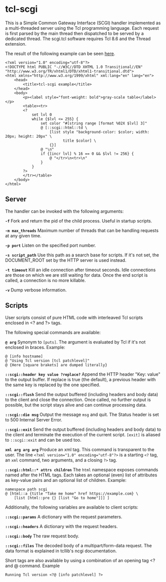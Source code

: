 tcl-scgi
========

This is a Simple Common Gateway Interface (SCGI) handler implemented as a multi-threaded server using the Tcl programming language.
Each request is first parsed by the main thread then dispatched to be served by a dedicated thread.
The scgi.tcl software requires Tcl 8.6 and the Thread extension.

The result of the following example can be seen <a href="https://www.ptrcrt.ch/example.stcl">here</a>.

    <?xml version="1.0" encoding="utf-8"?>
    <!DOCTYPE html PUBLIC "-//W3C//DTD XHTML 1.0 Transitional//EN" "http://www.w3.org/TR/xhtml1/DTD/xhtml1-transitional.dtd">
    <html xmlns="http://www.w3.org/1999/xhtml" xml:lang="en" lang="en">
        <head>
            <title>tcl-scgi example</title>
        </head>
        <body>
            <p><label style="font-weight: bold">gray-scale table</label></p>
            <table><tr>
            <?
                set lvl 0
                while {$lvl <= 255} {
                    set color "#[string range [format %02X $lvl] 3]"
                    @ [::scgi::html::td \
                        [list style "background-color: $color; width: 20px; height: 20px" \
                              title $color] \
                        {}]
                    @ "\n"
                    if {[incr lvl] % 16 == 0 && $lvl != 256} {
                        @ "</tr>\n<tr>\n"
                    }
                }
            ?>
            </tr></table>
        </body>
    </html>

## Server

The handler can be invoked with the following arguments:

**`-f`** Fork and return the pid of the child process. Useful in startup scripts.

**`-m max_threads`** Maximum number of threads that can be handling requests at any given time.

**`-p port`** Listen on the specified port number.

**`-s script_path`** Use this path as a search base for scripts. If it's not set, the DOCUMENT_ROOT set by the HTTP server is used instead.

**`-t timeout`** Kill an idle connection after timeout seconds. Idle connections are those on which we are still waiting for data. Once the end script is called, a connection is no more killable.

**`-v`** Dump verbose information.


## Scripts

User scripts consist of pure HTML code with interleaved Tcl scripts enclosed in &lt;? and ?&gt; tags.

The following special commands are available:

**`@ arg`** Synonym to `[puts]`. The argument is evaluated by Tcl if it's not enclosed in braces. Example:
```
@ [info hostname]
@ "Using Tcl version [tcl patchlevel]"
@ {Here [square brakets] are dumped literally}
```

**`::scgi::header key value ?replace?`** Append the HTTP header "Key: value" to the output buffer. If replace is true (the default), a previous header with the same key is replaced by the one specified.

**`::scgi::flush`**  Send the output buffered (including headers and body data) to the client and close the connection. Once called, no further output is possible, but the script stays alive and can continue processing data.

**`::scgi::die msg`** Output the message `msg` and quit. The Status header is set to 500 Internal Server Error.

**`::scgi::exit`**  Send the output buffered (including headers and body data) to the client and terminate the execution of the current script. `[exit]` is aliased to `::scgi::exit` and can be used too.

**`xml arg arg arg`**  Produce an xml tag. This command is transparent to the user. The line `<?xml version="1.0" encoding="utf-8"?>` is  a starting `<?` tag, an `xml` command, two arguments, and a closing `?>` tag.

**`::scgi::html::* attrs children`** The `html` namespace exposes commands named after the HTML tags. Each takes an optional (even) list of attributes as key-value pairs and an optional list of children. Example:
```
namespace path scgi
@ [html::a {title "Take me home" href https://example.com} \
    [list [html::pre {} [list "Go to home"]]] ]
```

Additionally, the following variables are available to client scripts:

**`::scgi::params`** A dictionary with the request parameters.

**`::scgi::headers`** A dictionary with the request headers.

**`::scgi::body`** The raw request body.

**`::scgi::files`** The decoded body of a multipart/form-data request. The data format is explained in tcllib's ncgi documentation.

Short tags are also available by using a combination of an opening tag &lt;? and @ command. Example
```
Running Tcl version <?@ [info patchlevel] ?>
```

